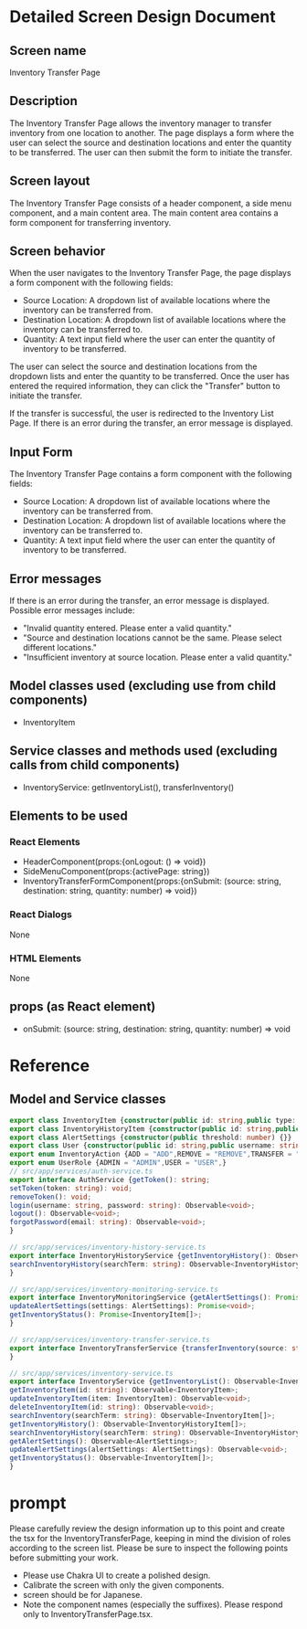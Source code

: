 # Detailed Screen Design Document

## Screen name
Inventory Transfer Page

## Description
The Inventory Transfer Page allows the inventory manager to transfer inventory from one location to another. The page displays a form where the user can select the source and destination locations and enter the quantity to be transferred. The user can then submit the form to initiate the transfer.

## Screen layout
The Inventory Transfer Page consists of a header component, a side menu component, and a main content area. The main content area contains a form component for transferring inventory.

## Screen behavior
When the user navigates to the Inventory Transfer Page, the page displays a form component with the following fields:
- Source Location: A dropdown list of available locations where the inventory can be transferred from.
- Destination Location: A dropdown list of available locations where the inventory can be transferred to.
- Quantity: A text input field where the user can enter the quantity of inventory to be transferred.

The user can select the source and destination locations from the dropdown lists and enter the quantity to be transferred. Once the user has entered the required information, they can click the "Transfer" button to initiate the transfer.

If the transfer is successful, the user is redirected to the Inventory List Page. If there is an error during the transfer, an error message is displayed.

## Input Form
The Inventory Transfer Page contains a form component with the following fields:
- Source Location: A dropdown list of available locations where the inventory can be transferred from.
- Destination Location: A dropdown list of available locations where the inventory can be transferred to.
- Quantity: A text input field where the user can enter the quantity of inventory to be transferred.

## Error messages
If there is an error during the transfer, an error message is displayed. Possible error messages include:
- "Invalid quantity entered. Please enter a valid quantity."
- "Source and destination locations cannot be the same. Please select different locations."
- "Insufficient inventory at source location. Please enter a valid quantity."

## Model classes used (excluding use from child components)
- InventoryItem

## Service classes and methods used (excluding calls from child components)
- InventoryService: getInventoryList(), transferInventory()
## Elements to be used
### React Elements
- HeaderComponent(props:{onLogout: () => void})
- SideMenuComponent(props:{activePage: string})
- InventoryTransferFormComponent(props:{onSubmit: (source: string, destination: string, quantity: number) => void})
### React Dialogs
None
### HTML Elements
None
## props (as React element)
- onSubmit: (source: string, destination: string, quantity: number) => void

# Reference
## Model and Service classes
```typescript
export class InventoryItem {constructor(public id: string,public type: string,public quantity: number,public location: string,public lastUpdated: Date) {}}
export class InventoryHistoryItem {constructor(public id: string,public action: InventoryAction,public type: string,public quantity: number,public location: string,public date: Date) {}}
export class AlertSettings {constructor(public threshold: number) {}}
export class User {constructor(public id: string,public username: string,public password: string,public email: string,public role: UserRole) {}}
export enum InventoryAction {ADD = "ADD",REMOVE = "REMOVE",TRANSFER = "TRANSFER",}
export enum UserRole {ADMIN = "ADMIN",USER = "USER",}
// src/app/services/auth-service.ts
export interface AuthService {getToken(): string;
setToken(token: string): void;
removeToken(): void;
login(username: string, password: string): Observable<void>;
logout(): Observable<void>;
forgotPassword(email: string): Observable<void>;
}

// src/app/services/inventory-history-service.ts
export interface InventoryHistoryService {getInventoryHistory(): Observable<InventoryHistoryItem[]>;
searchInventoryHistory(searchTerm: string): Observable<InventoryHistoryItem[]>;
}

// src/app/services/inventory-monitoring-service.ts
export interface InventoryMonitoringService {getAlertSettings(): Promise<AlertSettings>;
updateAlertSettings(settings: AlertSettings): Promise<void>;
getInventoryStatus(): Promise<InventoryItem[]>;
}

// src/app/services/inventory-transfer-service.ts
export interface InventoryTransferService {transferInventory(source: string, destination: string, quantity: number): Promise<void>;
}

// src/app/services/inventory-service.ts
export interface InventoryService {getInventoryList(): Observable<InventoryItem[]>;
getInventoryItem(id: string): Observable<InventoryItem>;
updateInventoryItem(item: InventoryItem): Observable<void>;
deleteInventoryItem(id: string): Observable<void>;
searchInventory(searchTerm: string): Observable<InventoryItem[]>;
getInventoryHistory(): Observable<InventoryHistoryItem[]>;
searchInventoryHistory(searchTerm: string): Observable<InventoryHistoryItem[]>;
getAlertSettings(): Observable<AlertSettings>;
updateAlertSettings(alertSettings: AlertSettings): Observable<void>;
getInventoryStatus(): Observable<InventoryItem[]>;
}

```

# prompt
Please carefully review the design information up to this point and create the tsx for the InventoryTransferPage, keeping in mind the division of roles according to the screen list.
Please be sure to inspect the following points before submitting your work.
- Please use Chakra UI to create a polished design.
- Calibrate the screen with only the given components.
- screen should be for Japanese.
- Note the component names (especially the suffixes).
Please respond only to InventoryTransferPage.tsx.

